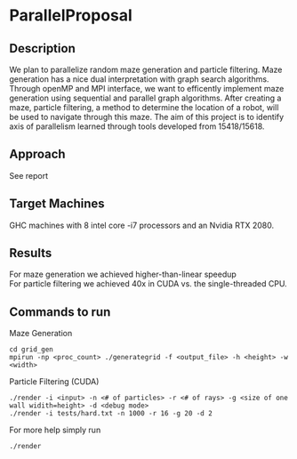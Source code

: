 # ParallelProposal

## Description

We plan to parallelize random maze generation and particle filtering. Maze generation has a nice dual interpretation with graph search algorithms. Through openMP and MPI interface, we want to efficently implement maze generation using sequential and parallel graph algorithms. After creating a maze, particle filtering, a method to determine the location of a robot, will be used to navigate through this maze. The aim of this project is to identify axis of parallelism learned through tools developed from 15418/15618.

## Approach

See report

## Target Machines

GHC machines with 8 intel core -i7 processors and an Nvidia RTX 2080.  

## Results

For maze generation we achieved higher-than-linear speedup  
For particle filtering we achieved 40x in CUDA vs. the single-threaded CPU.

## Commands to run
Maze Generation
```
cd grid_gen
mpirun -np <proc_count> ./generategrid -f <output_file> -h <height> -w <width>
```
Particle Filtering (CUDA)
```
./render -i <input> -n <# of particles> -r <# of rays> -g <size of one wall widith=height> -d <debug mode>
./render -i tests/hard.txt -n 1000 -r 16 -g 20 -d 2
```
For more help simply run
```
./render
```
